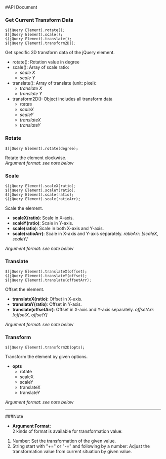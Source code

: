 
#API Document

### Get Current Transform Data
    $(jQuery Element).rotate();
    $(jQuery Element).scale();
    $(jQuery Element).translate();
    $(jQuery Element).transform2D();

Get specific 2D transform data of the jQuery element. 

- rotate(): Rotation value in degree
- scale(): Array of scale ratio: 
  + *scale X*
  + *scale Y*
- translate(): Array of translate (unit: pixel):
  + *translate X*
  + *translate Y*
- transform2D(): Object includes all transform data
  + *rotate*
  + *scaleX*
  + *scaleY*
  + *translateX*
  + *translateY*


### Rotate
    $(jQuery Element).rotate(degree);
Rotate the element clockwise.  
*Argument format: see note below*

### Scale

    $(jQuery Element).scaleX(ratio);
    $(jQuery Element).scaleY(ratio);
    $(jQuery Element).scale(ratio);
    $(jQuery Element).scale(ratioArr);
Scale the element.

- **scaleX(ratio)**: Scale in X-axis.
- **scaleY(ratio)**: Scale in Y-axis.
- **scale(ratio)**: Scale in both X-axis and Y-axis.
- **scale(ratioArr)**: Scale in X-axis and Y-axis separately. *ratioArr: [scaleX, scaleY]*

*Argument format: see note below*

### Translate

    $(jQuery Element).translateX(offset);
    $(jQuery Element).translateY(offset);
    $(jQuery Element).translate(offsetArr);
Offset the element.

- **translateX(ratio)**: Offset in X-axis.
- **translateY(ratio)**: Offset in Y-axis.
- **translate(offsetArr)**: Offset in X-axis and Y-axis separately. *offsetArr: [offsetX, offsetY]*

*Argument format: see note below*

### Transform

    $(jQuery Element).transform2D(opts);
Transform the element by given options.
 
- **opts**
  + rotate
  + scaleX
  + scaleY
  + translateX
  + translateY

*Argument format: see note below*

-------

###Note
- **Argument Format:**  
2 kinds of format is available for transformation value:  
 1. Number: Set the transformation of the given value.  
 2. String start with "+=" or "-=" and following by a number: Adjust the transformation value from current situation by given value.

